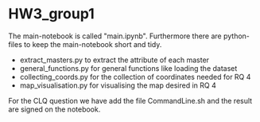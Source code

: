# HW3_group1

The main-notebook is called "main.ipynb".
Furthermore there are python-files to keep the main-notebook short and tidy.
- extract_masters.py to extract the attribute of each master
- general_functions.py for general functions like loading the dataset
- collecting_coords.py for the collection of coordinates needed for RQ 4
- map_visualisation.py for visualising the map desired in RQ 4


For the CLQ question we have add the file CommandLine.sh and the result are signed on the notebook.
